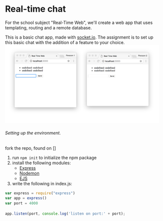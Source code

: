 # Real-time chat

For the school subject "Real-Time Web", we'll create a web app that uses templating, routing and a remote database. 

This is a basic chat app, made with [socket.io](https://socket.io/). The assignment is to set up this basic chat with the addition of a feature to your choice.
![preview](preview-chat.png)

###### Setting up the environment. 

 fork the repo, found on []
 1. run ```npm init``` to initialize the npm package
 2. install the following modules: 
    - [Express](https://expressjs.com/)
    - [Nodemon](https://nodemon.io/)
    - [EJS](http://www.embeddedjs.com/)
3. write the following in index.js: 
```javascript
var express = require("express")
var app = express()
var port = 4000

app.listen(port, console.log('listen on port:' + port);
```



